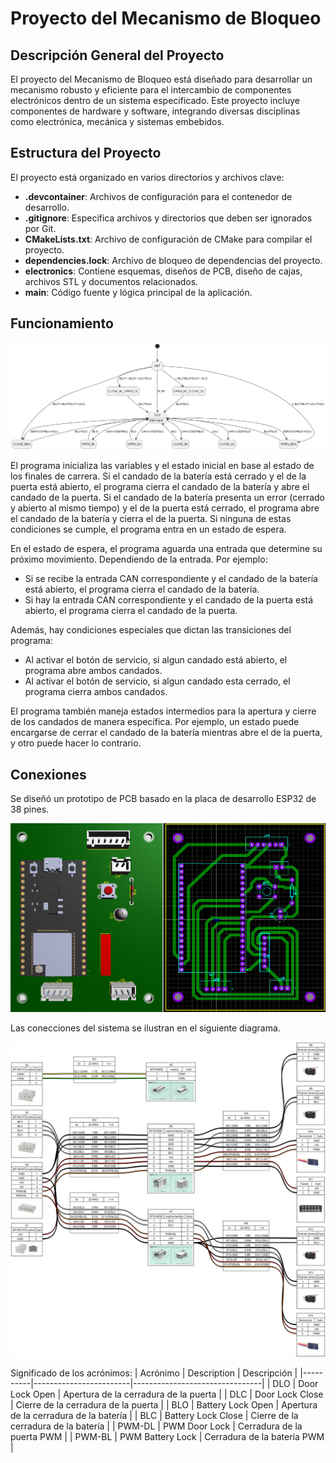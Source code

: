 # Proyecto del Mecanismo de Bloqueo

## Descripción General del Proyecto

El proyecto del Mecanismo de Bloqueo está diseñado para desarrollar un mecanismo robusto y eficiente para el intercambio de componentes electrónicos dentro de un sistema especificado. Este proyecto incluye componentes de hardware y software, integrando diversas disciplinas como electrónica, mecánica y sistemas embebidos.

## Estructura del Proyecto

El proyecto está organizado en varios directorios y archivos clave:

- **.devcontainer**: Archivos de configuración para el contenedor de desarrollo.
- **.gitignore**: Especifica archivos y directorios que deben ser ignorados por Git.
- **CMakeLists.txt**: Archivo de configuración de CMake para compilar el proyecto.
- **dependencies.lock**: Archivo de bloqueo de dependencias del proyecto.
- **electronics**: Contiene esquemas, diseños de PCB, diseño de cajas, archivos STL y documentos relacionados.
- **main**: Código fuente y lógica principal de la aplicación.

## Funcionamiento

![Maquina de Estados](main/state_diagram.png)

El programa inicializa las variables y el estado inicial en base al estado de los finales de carrera. Si el candado de la batería está cerrado y el de la puerta está abierto, el programa cierra el candado de la batería y abre el candado de la puerta. Si el candado de la batería presenta un error (cerrado y abierto al mismo tiempo) y el de la puerta está cerrado, el programa abre el candado de la batería y cierra el de la puerta. Si ninguna de estas condiciones se cumple, el programa entra en un estado de espera.

En el estado de espera, el programa aguarda una entrada que determine su próximo movimiento. Dependiendo de la entrada. Por ejemplo:
- Si se recibe la entrada CAN correspondiente y el candado de la batería está abierto, el programa cierra el candado de la batería.
- Si hay la entrada CAN correspondiente y el candado de la puerta está abierto, el programa cierra el candado de la puerta.

Además, hay condiciones especiales que dictan las transiciones del programa:
- Al activar el botón de servicio, si algun candado está abierto, el programa abre ambos candados.
- Al activar el botón de servicio, si algun candado esta cerrado, el programa cierra ambos candados.

El programa también maneja estados intermedios para la apertura y cierre de los candados de manera específica. Por ejemplo, un estado puede encargarse de cerrar el candado de la batería mientras abre el de la puerta, y otro puede hacer lo contrario. 

## Conexiones

Se diseñó un prototipo de PCB basado en la placa de desarrollo ESP32 de 38 pines.

![Referencia de placa PCB](electronics/reference.png)

Las conecciones del sistema se ilustran en el siguiente diagrama. 

![Conexiones de PCB a CK1](electronics/connections/pcb_to_ck1.png)

Significado de los acrónimos:
| Acrónimo | Description           | Descripción                    |
|----------|------------------------|--------------------------------|
| DLO      | Door Lock Open         | Apertura de la cerradura de la puerta |
| DLC      | Door Lock Close        | Cierre de la cerradura de la puerta   |
| BLO      | Battery Lock Open      | Apertura de la cerradura de la batería |
| BLC      | Battery Lock Close     | Cierre de la cerradura de la batería   |
| PWM-DL   | PWM Door Lock          | Cerradura de la puerta PWM            |
| PWM-BL   | PWM Battery Lock       | Cerradura de la batería PWM           |
